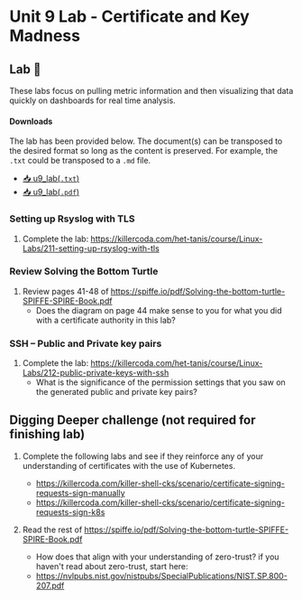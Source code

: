 # Unit 9 Lab - Certificate and Key Madness

## Lab 🧪

These labs focus on pulling metric information and then visualizing that data quickly on dashboards for real time analysis.

#### Downloads

The lab has been provided below. The document(s) can be transposed to
the desired format so long as the content is preserved. For example, the `.txt`
could be transposed to a `.md` file.

- <a href="./assets/downloads/u9/u9_lab.txt" target="_blank" download>📥 u9_lab(`.txt`)</a>
- <a href="./assets/downloads/u9/u9_lab.pdf" target="_blank" download>📥 u9_lab(`.pdf`)</a>

### Setting up Rsyslog with TLS

1. Complete the lab: <https://killercoda.com/het-tanis/course/Linux-Labs/211-setting-up-rsyslog-with-tls>

### Review Solving the Bottom Turtle

1. Review pages 41-48 of <https://spiffe.io/pdf/Solving-the-bottom-turtle-SPIFFE-SPIRE-Book.pdf>
   - Does the diagram on page 44 make sense to you for what you did with a certificate authority in this lab?

### SSH – Public and Private key pairs

1. Complete the lab: <https://killercoda.com/het-tanis/course/Linux-Labs/212-public-private-keys-with-ssh>
   - What is the significance of the permission settings that you saw on the generated
     public and private key pairs?

## Digging Deeper challenge (not required for finishing lab)

1. Complete the following labs and see if they reinforce any of your understanding of certificates with
   the use of Kubernetes.

    - <https://killercoda.com/killer-shell-cks/scenario/certificate-signing-requests-sign-manually>
    - <https://killercoda.com/killer-shell-cks/scenario/certificate-signing-requests-sign-k8s>

2. Read the rest of <https://spiffe.io/pdf/Solving-the-bottom-turtle-SPIFFE-SPIRE-Book.pdf>

    - How does that align with your understanding of zero-trust? if you haven't read about zero-trust, start here:
    - <https://nvlpubs.nist.gov/nistpubs/SpecialPublications/NIST.SP.800-207.pdf>
